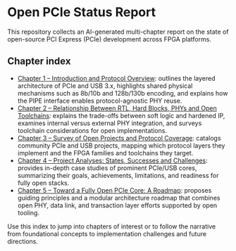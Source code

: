 # Open PCIe Status Report

This repository collects an AI-generated multi-chapter report on the state of open-source PCI Express (PCIe) development across FPGA platforms.

## Chapter index
- [Chapter 1 – Introduction and Protocol Overview](chapter1.md): outlines the layered architecture of PCIe and USB 3.x, highlights shared physical mechanisms such as 8b/10b and 128b/130b encoding, and explains how the PIPE interface enables protocol-agnostic PHY reuse.
- [Chapter 2 – Relationship Between RTL, Hard Blocks, PHYs and Open Toolchains](chapter2.md): explains the trade-offs between soft logic and hardened IP, examines internal versus external PHY integration, and surveys toolchain considerations for open implementations.
- [Chapter 3 – Survey of Open Projects and Protocol Coverage](chapter3.md): catalogs community PCIe and USB projects, mapping which protocol layers they implement and the FPGA families and toolchains they target.
- [Chapter 4 – Project Analyses: States, Successes and Challenges](chapter4.md): provides in-depth case studies of prominent PCIe/USB cores, summarizing their goals, achievements, limitations, and readiness for fully open stacks.
- [Chapter 5 – Toward a Fully Open PCIe Core: A Roadmap](chapter5.md): proposes guiding principles and a modular architecture roadmap that combines open PHY, data link, and transaction layer efforts supported by open tooling.

Use this index to jump into chapters of interest or to follow the narrative from foundational concepts to implementation challenges and future directions.
